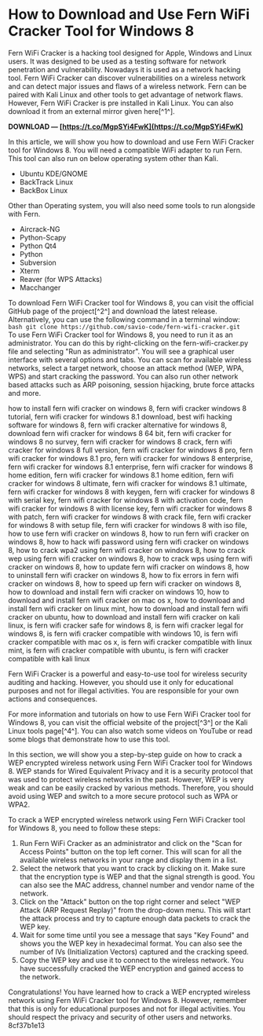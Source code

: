 # How to Download and Use Fern WiFi Cracker Tool for Windows 8
 
Fern WiFi Cracker is a hacking tool designed for Apple, Windows and Linux users. It was designed to be used as a testing software for network penetration and vulnerability. Nowadays it is used as a network hacking tool. Fern WiFi Cracker can discover vulnerabilities on a wireless network and can detect major issues and flaws of a wireless network. Fern can be paired with Kali Linux and other tools to get advantage of network flaws. However, Fern WiFi Cracker is pre installed in Kali Linux. You can also download it from an external mirror given here[^1^].
 
**DOWNLOAD — [https://t.co/MgpSYi4FwK](https://t.co/MgpSYi4FwK)**


 
In this article, we will show you how to download and use Fern WiFi Cracker tool for Windows 8. You will need a compatible WiFi adapter to run Fern. This tool can also run on below operating system other than Kali.
 
- Ubuntu KDE/GNOME
- BackTrack Linux
- BackBox Linux

Other than Operating system, you will also need some tools to run alongside with Fern.

- Aircrack-NG
- Python-Scapy
- Python Qt4
- Python
- Subversion
- Xterm
- Reaver (for WPS Attacks)
- Macchanger

To download Fern WiFi Cracker tool for Windows 8, you can visit the official GitHub page of the project[^2^] and download the latest release. Alternatively, you can use the following command in a terminal window:
  ```bash git clone https://github.com/savio-code/fern-wifi-cracker.git ```  
To use Fern WiFi Cracker tool for Windows 8, you need to run it as an administrator. You can do this by right-clicking on the fern-wifi-cracker.py file and selecting "Run as administrator". You will see a graphical user interface with several options and tabs. You can scan for available wireless networks, select a target network, choose an attack method (WEP, WPA, WPS) and start cracking the password. You can also run other network based attacks such as ARP poisoning, session hijacking, brute force attacks and more.
 
how to install fern wifi cracker on windows 8,  fern wifi cracker windows 8 tutorial,  fern wifi cracker for windows 8.1 download,  best wifi hacking software for windows 8,  fern wifi cracker alternative for windows 8,  download fern wifi cracker for windows 8 64 bit,  fern wifi cracker for windows 8 no survey,  fern wifi cracker for windows 8 crack,  fern wifi cracker for windows 8 full version,  fern wifi cracker for windows 8 pro,  fern wifi cracker for windows 8.1 pro,  fern wifi cracker for windows 8 enterprise,  fern wifi cracker for windows 8.1 enterprise,  fern wifi cracker for windows 8 home edition,  fern wifi cracker for windows 8.1 home edition,  fern wifi cracker for windows 8 ultimate,  fern wifi cracker for windows 8.1 ultimate,  fern wifi cracker for windows 8 with keygen,  fern wifi cracker for windows 8 with serial key,  fern wifi cracker for windows 8 with activation code,  fern wifi cracker for windows 8 with license key,  fern wifi cracker for windows 8 with patch,  fern wifi cracker for windows 8 with crack file,  fern wifi cracker for windows 8 with setup file,  fern wifi cracker for windows 8 with iso file,  how to use fern wifi cracker on windows 8,  how to run fern wifi cracker on windows 8,  how to hack wifi password using fern wifi cracker on windows 8,  how to crack wpa2 using fern wifi cracker on windows 8,  how to crack wep using fern wifi cracker on windows 8,  how to crack wps using fern wifi cracker on windows 8,  how to update fern wifi cracker on windows 8,  how to uninstall fern wifi cracker on windows 8,  how to fix errors in fern wifi cracker on windows 8,  how to speed up fern wifi cracker on windows 8,  how to download and install fern wifi cracker on windows 10,  how to download and install fern wifi cracker on mac os x,  how to download and install fern wifi cracker on linux mint,  how to download and install fern wifi cracker on ubuntu,  how to download and install fern wifi cracker on kali linux,  is fern wifi cracker safe for windows 8,  is fern wifi cracker legal for windows 8,  is fern wifi cracker compatible with windows 10,  is fern wifi cracker compatible with mac os x,  is fern wifi cracker compatible with linux mint,  is fern wifi cracker compatible with ubuntu,  is fern wifi cracker compatible with kali linux
  
Fern WiFi Cracker is a powerful and easy-to-use tool for wireless security auditing and hacking. However, you should use it only for educational purposes and not for illegal activities. You are responsible for your own actions and consequences.
  
For more information and tutorials on how to use Fern WiFi Cracker tool for Windows 8, you can visit the official website of the project[^3^] or the Kali Linux tools page[^4^]. You can also watch some videos on YouTube or read some blogs that demonstrate how to use this tool.
  
In this section, we will show you a step-by-step guide on how to crack a WEP encrypted wireless network using Fern WiFi Cracker tool for Windows 8. WEP stands for Wired Equivalent Privacy and it is a security protocol that was used to protect wireless networks in the past. However, WEP is very weak and can be easily cracked by various methods. Therefore, you should avoid using WEP and switch to a more secure protocol such as WPA or WPA2.
 
To crack a WEP encrypted wireless network using Fern WiFi Cracker tool for Windows 8, you need to follow these steps:

1. Run Fern WiFi Cracker as an administrator and click on the "Scan for Access Points" button on the top left corner. This will scan for all the available wireless networks in your range and display them in a list.
2. Select the network that you want to crack by clicking on it. Make sure that the encryption type is WEP and that the signal strength is good. You can also see the MAC address, channel number and vendor name of the network.
3. Click on the "Attack" button on the top right corner and select "WEP Attack (ARP Request Replay)" from the drop-down menu. This will start the attack process and try to capture enough data packets to crack the WEP key.
4. Wait for some time until you see a message that says "Key Found" and shows you the WEP key in hexadecimal format. You can also see the number of IVs (Initialization Vectors) captured and the cracking speed.
5. Copy the WEP key and use it to connect to the wireless network. You have successfully cracked the WEP encryption and gained access to the network.

Congratulations! You have learned how to crack a WEP encrypted wireless network using Fern WiFi Cracker tool for Windows 8. However, remember that this is only for educational purposes and not for illegal activities. You should respect the privacy and security of other users and networks.
 8cf37b1e13
 
